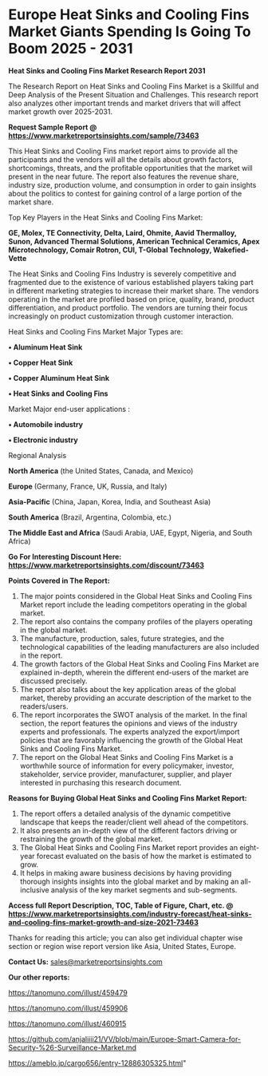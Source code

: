 # Europe Heat Sinks and Cooling Fins Market Giants Spending Is Going To Boom 2025 - 2031

<strong>Heat Sinks and Cooling Fins Market Research Report 2031</strong>

The Research Report on Heat Sinks and Cooling Fins Market is a Skillful and Deep Analysis of the Present Situation and Challenges. This research report also analyzes other important trends and market drivers that will affect market growth over 2025-2031.

<strong>Request Sample Report @ <a href=https://www.marketreportsinsights.com/sample/73463>https://www.marketreportsinsights.com/sample/73463</a></strong>

This Heat Sinks and Cooling Fins market report aims to provide all the participants and the vendors will all the details about growth factors, shortcomings, threats, and the profitable opportunities that the market will present in the near future. The report also features the revenue share, industry size, production volume, and consumption in order to gain insights about the politics to contest for gaining control of a large portion of the market share.

Top Key Players in the Heat Sinks and Cooling Fins Market:

<strong>GE, Molex, TE Connectivity, Delta, Laird, Ohmite, Aavid Thermalloy, Sunon, Advanced Thermal Solutions, American Technical Ceramics, Apex Microtechnology, Comair Rotron, CUI, T-Global Technology, Wakefied-Vette</strong>

The Heat Sinks and Cooling Fins Industry is severely competitive and fragmented due to the existence of various established players taking part in different marketing strategies to increase their market share. The vendors operating in the market are profiled based on price, quality, brand, product differentiation, and product portfolio. The vendors are turning their focus increasingly on product customization through customer interaction.

Heat Sinks and Cooling Fins Market Major Types are:

<strong>• Aluminum Heat Sink

• Copper Heat Sink

• Copper Aluminum Heat Sink

• Heat Sinks and Cooling Fins</strong>

Market Major end-user applications :

<strong>• Automobile industry

• Electronic industry</strong>

Regional Analysis

</u><strong><b>North America</b></strong> (the United States, Canada, and Mexico)

<strong><b>Europe </b></strong>(Germany, France, UK, Russia, and Italy)

<strong><b>Asia-Pacific</b></strong> (China, Japan, Korea, India, and Southeast Asia)

<strong><b>South America</b></strong> (Brazil, Argentina, Colombia, etc.)

<strong><b>The Middle East and Africa</b></strong> (Saudi Arabia, UAE, Egypt, Nigeria, and South Africa)

<strong>Go For Interesting Discount Here: <a href=https://www.marketreportsinsights.com/discount/73463>https://www.marketreportsinsights.com/discount/73463</a></strong>

<strong>Points Covered in The Report:</strong>
<ol>
  <li>The major points considered in the Global Heat Sinks and Cooling Fins Market report include the leading competitors operating in the global market.</li>
  <li>The report also contains the company profiles of the players operating in the global market.</li>
  <li>The manufacture, production, sales, future strategies, and the technological capabilities of the leading manufacturers are also included in the report.</li>
  <li>The growth factors of the Global Heat Sinks and Cooling Fins Market are explained in-depth, wherein the different end-users of the market are discussed precisely.</li>
  <li>The report also talks about the key application areas of the global market, thereby providing an accurate description of the market to the readers/users.</li>
  <li>The report incorporates the SWOT analysis of the market. In the final section, the report features the opinions and views of the industry experts and professionals. The experts analyzed the export/import policies that are favorably influencing the growth of the Global Heat Sinks and Cooling Fins Market.</li>
  <li>The report on the Global Heat Sinks and Cooling Fins Market is a worthwhile source of information for every policymaker, investor, stakeholder, service provider, manufacturer, supplier, and player interested in purchasing this research document.</li>
</ol>
<strong>Reasons for Buying Global Heat Sinks and Cooling Fins Market Report:</strong>

<ol>
  <li>The report offers a detailed analysis of the dynamic competitive landscape that keeps the reader/client well ahead of the competitors.</li>
  <li>It also presents an in-depth view of the different factors driving or restraining the growth of the global market.</li>
  <li>The Global Heat Sinks and Cooling Fins Market report provides an eight-year forecast evaluated on the basis of how the market is estimated to grow.</li>
  <li>It helps in making aware business decisions by having providing thorough insights insights into the global market and by making an all-inclusive analysis of the key market segments and sub-segments.</li>
</ol>
<strong>Access full Report Description, TOC, Table of Figure, Chart, etc. @ <a href=https://www.marketreportsinsights.com/industry-forecast/heat-sinks-and-cooling-fins-market-growth-and-size-2021-73463>https://www.marketreportsinsights.com/industry-forecast/heat-sinks-and-cooling-fins-market-growth-and-size-2021-73463</a></strong>


Thanks for reading this article; you can also get individual chapter wise section or region wise report version like Asia, United States, Europe.

<strong>Contact Us:</strong>
sales@marketreportsinsights.com

<strong>Our other reports:</strong>

<a href=https://tanomuno.com/illust/459479>https://tanomuno.com/illust/459479</a>

<a href=https://tanomuno.com/illust/459906>https://tanomuno.com/illust/459906</a>

<a href=https://tanomuno.com/illust/460915>https://tanomuno.com/illust/460915</a>

<a href=https://github.com/anjaliiii21/VV/blob/main/Europe-Smart-Camera-for-Security-%26-Surveillance-Market.md>https://github.com/anjaliiii21/VV/blob/main/Europe-Smart-Camera-for-Security-%26-Surveillance-Market.md</a>

<a href=https://ameblo.jp/cargo656/entry-12886305325.html>https://ameblo.jp/cargo656/entry-12886305325.html</a>"
